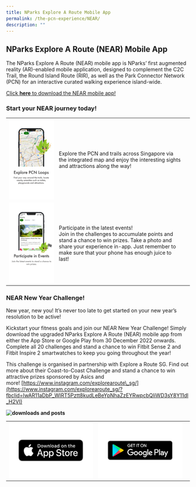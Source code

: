 ```yaml
---
title: NParks Explore A Route Mobile App
permalink: /the-pcn-experience/NEAR/
description: ""
---
```

## NParks Explore A Route (NEAR) Mobile App

The NParks Explore A Route (NEAR) mobile app is NParks’ first augmented reality (AR)-enabled mobile application, designed to complement the C2C Trail, the Round Island Route (RIR), as well as the Park Connector Network (PCN) for an interactive curated walking experience island-wide.




[Click **here** to download the NEAR mobile app!](https://near.nparks.gov.sg/)


### Start your NEAR journey today!

| | | |
| -------- | -------- | -------- |
| ![Explore PCN](/images/Explore.png) | Explore the PCN and trails across Singapore via the integrated map and enjoy the interesting sights and attractions along the way!  | | |
| ![Participate in Events](/images/Participate%20in%20Events.png) | Participate in the latest events! <br> Join in the challenges to accumulate points and stand a chance to win prizes. Take a photo and share your experience in-app. Just remember to make sure that your phone has enough juice to last!   | |



### NEAR New Year Challenge!

New year, new you! It’s never too late to get started on your new year’s resolution to be active!

Kickstart your fitness goals and join our NEAR New Year Challenge! Simply download the upgraded NParks Explore A Route (NEAR) mobile app from either the App Store or Google Play from 30 December 2022 onwards. Complete all 20 challenges and stand a chance to win Fitbit Sense 2 and Fitbit Inspire 2 smartwatches to keep you going throughout the year!

This challenge is organised in partnership with Explore a Route SG. Find out more about their Coast-to-Coast Challenge and stand a chance to win attractive prizes sponsored by Asics and more! [https://www.instagram.com/explorearoute\_sg/](https://www.instagram.com/explorearoute_sg/?fbclid=IwAR11aDbP_WIRT5Pztt8kudLeBeYpNhaZzEYRwpcbQIiWD3sY8Y11dl_H2VI)



**![downloads and posts](https://www.nparks.gov.sg/-/media/peb/coast-to-coast/main-page-images/downloads-,-a-,-posts.ashx?h=354&w=400&la=en&hash=5039D2B934576AF3B420DA5B91562FDCF9E92470)**

|  |  |  |
| -------- | -------- | -------- |
| ![Apple Store](/images/App_Store_(iOS).png) | ![Google Play](/images/Google_Play-Badge.png) |  |